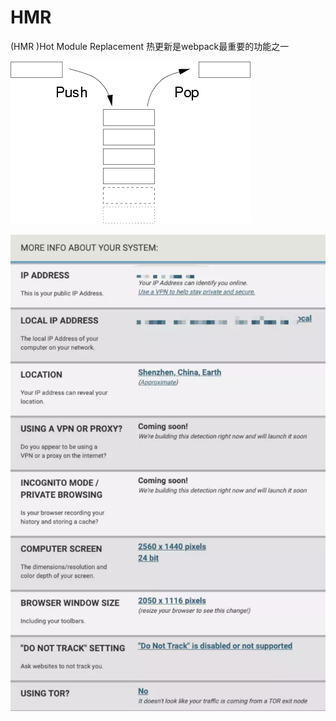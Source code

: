 # HMR

\(HMR \)Hot Module Replacement 热更新是webpack最重要的功能之一

![](../.gitbook/assets/image%20%28140%29.png)

![](../.gitbook/assets/image%20%28128%29.png)

